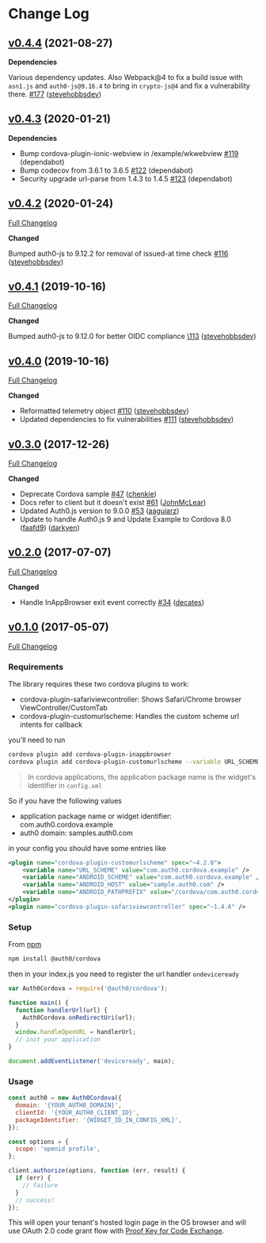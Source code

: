 # Change Log

## [v0.4.4](https://github.com/auth0/auth0-cordova/tree/v0.4.4) (2021-08-27)

**Dependencies**

Various dependency updates. Also Webpack@4 to fix a build issue with `asn1.js` and `auth0-js@9.16.4` to bring in `crypto-js@4` and fix a vulnerability there. [\#177](https://github.com/auth0/auth0-cordova/pull/177) ([stevehobbsdev](https://github.com/stevehobbsdev))

## [v0.4.3](https://github.com/auth0/auth0-cordova/tree/v0.4.3) (2020-01-21)

**Dependencies**

- Bump cordova-plugin-ionic-webview in /example/wkwebview [\#119](https://github.com/auth0/auth0-cordova/pull/119) (dependabot)
- Bump codecov from 3.6.1 to 3.6.5 [\#122](https://github.com/auth0/auth0-cordova/pull/122) (dependabot)
- Security upgrade url-parse from 1.4.3 to 1.4.5 [\#123](https://github.com/auth0/auth0-cordova/pull/123) (dependabot)

## [v0.4.2](https://github.com/auth0/auth0-cordova/tree/v0.4.2) (2020-01-24)

[Full Changelog](https://github.com/auth0/auth0-cordova/compare/v0.4.1...v0.4.2)

**Changed**

Bumped auth0-js to 9.12.2 for removal of issued-at time check [\#116](https://github.com/auth0/auth0-cordova/pull/116) ([stevehobbsdev](https://github.com/stevehobbsdev))

## [v0.4.1](https://github.com/auth0/auth0-cordova/tree/v0.4.1) (2019-10-16)

[Full Changelog](https://github.com/auth0/auth0-cordova/compare/v0.4.0...v0.4.1)

**Changed**

Bumped auth0-js to 9.12.0 for better OIDC compliance [\113](https://github.com/auth0/auth0-cordova/pull/113) ([stevehobbsdev](https://github.com/stevehobbsdev))

## [v0.4.0](https://github.com/auth0/auth0-cordova/tree/v0.4.0) (2019-10-16)

[Full Changelog](https://github.com/auth0/auth0-cordova/compare/v0.3.0...v0.4.0)

**Changed**

- Reformatted telemetry object [\#110](https://github.com/auth0/auth0-cordova/pull/110) ([stevehobbsdev](https://github.com/stevehobbsdev))
- Updated dependencies to fix vulnerabilities [\#111](https://github.com/auth0/auth0-cordova/pull/111) ([stevehobbsdev](https://github.com/stevehobbsdev))

## [v0.3.0](https://github.com/auth0/auth0-cordova/tree/v0.4.0) (2017-12-26)

[Full Changelog](https://github.com/auth0/auth0-cordova/compare/v0.2.0...v0.3.0)

**Changed**

- Deprecate Cordova sample [\#47](https://github.com/auth0/auth0-cordova/pull/47) ([chenkie](https://github.com/chenkie))
- Docs refer to client but it doesn't exist [\#61](https://github.com/auth0/auth0-cordova/pull/47) ([JohnMcLear](https://github.com/JohnMcLear))
- Updated Auth0.js version to 9.0.0 [\#53](https://github.com/auth0/auth0-cordova/pull/53) ([aaguiarz](https://github.com/aaguiarz))
- Update to handle Auth0.js 9 and Update Example to Cordova 8.0 ([faafd9](https://github.com/auth0/auth0-cordova/commit/faafd9644f06853b55df516cbd2915b1a1eeead5)) ([darkyen](https://github.com/darkyen))

## [v0.2.0](https://github.com/auth0/auth0-cordova/tree/v0.2.0) (2017-07-07)

[Full Changelog](https://github.com/auth0/auth0-cordova/compare/v0.1.0...v0.2.0)

**Changed**

- Handle InAppBrowser exit event correctly [\#34](https://github.com/auth0/auth0-cordova/pull/34) ([decates](https://github.com/decates))

## [v0.1.0](https://github.com/auth0/auth0-cordova/tree/v0.1.0) (2017-05-07)

[Full Changelog](https://github.com/auth0/auth0-cordova/tree/v0.1.0)

### Requirements

The library requires these two cordova plugins to work:

- cordova-plugin-safariviewcontroller: Shows Safari/Chrome browser ViewController/CustomTab
- cordova-plugin-customurlscheme: Handles the custom scheme url intents for callback

you'll need to run

```bash
cordova plugin add cordova-plugin-inappbrowser
cordova plugin add cordova-plugin-customurlscheme --variable URL_SCHEME={application package name} --variable ANDROID_SCHEME={application package name} --variable ANDROID_HOST={auth0 domain} --variable ANDROID_PATHPREFIX=/cordova/{application package name}/callback
```

> In cordova applications, the application package name is the widget's identifier in `config.xml`

So if you have the following values

- application package name or widget identifier: com.auth0.cordova.example
- auth0 domain: samples.auth0.com

in your config you should have some entries like

```xml
<plugin name="cordova-plugin-customurlscheme" spec="~4.2.0">
    <variable name="URL_SCHEME" value="com.auth0.cordova.example" />
    <variable name="ANDROID_SCHEME" value="com.auth0.cordova.example" />
    <variable name="ANDROID_HOST" value="sample.auth0.com" />
    <variable name="ANDROID_PATHPREFIX" value="/cordova/com.auth0.cordova.example/callback" />
</plugin>
<plugin name="cordova-plugin-safariviewcontroller" spec="~1.4.6" />
```

### Setup

From [npm](https://npmjs.org)

```sh
npm install @auth0/cordova
```

then in your index.js you need to register the url handler `ondeviceready`

```js
var Auth0Cordova = require('@auth0/cordova');

function main() {
  function handlerUrl(url) {
    Auth0Cordova.onRedirectUri(url);
  }
  window.handleOpenURL = handlerUrl;
  // init your application
}

document.addEventListener('deviceready', main);
```

### Usage

```js
const auth0 = new Auth0Cordova({
  domain: '{YOUR_AUTH0_DOMAIN}',
  clientId: '{YOUR_AUTH0_CLIENT_ID}',
  packageIdentifier: '{WIDGET_ID_IN_CONFIG_XML}',
});

const options = {
  scope: 'openid profile',
};

client.authorize(options, function (err, result) {
  if (err) {
    // failure
  }
  // success!
});
```

This will open your tenant's hosted login page in the OS browser and will use OAuth 2.0 code grant flow with [Proof Key for Code Exchange](https://tools.ietf.org/html/rfc7636).
